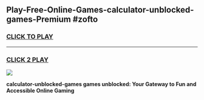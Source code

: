 
## Play-Free-Online-Games-calculator-unblocked-games-Premium #zofto
<h3>
<a href="https://premium.freeplayer.one?title=calculator-unblocked-games&ref=8M">CLICK TO PLAY</a></h3>
<hr>

<h3>
<a href="https://premium.freeplayer.one?title=calculator-unblocked-games&ref=8M">CLICK 2 PLAY</a>
  
</h3>

<a href="https://premium.freeplayer.one?title=calculator-unblocked-games&ref=8M"><img src="https://clearcache.store/games.png"></a>


**calculator-unblocked-games games unblocked: Your Gateway to Fun and Accessible Online Gaming**
